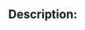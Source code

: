 ## Description:

<!---
  Describe your changes in detail, preferably in an imperative mood,
  i.e., "add `commandA` to `jobB`"
 -->
